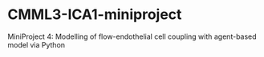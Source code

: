 # CMML3-ICA1-miniproject
MiniProject 4: Modelling of flow-endothelial cell coupling with agent-based model via Python 

